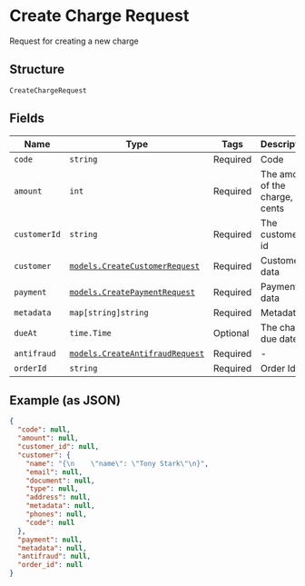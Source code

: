 
# Create Charge Request

Request for creating a new charge

## Structure

`CreateChargeRequest`

## Fields

| Name | Type | Tags | Description |
|  --- | --- | --- | --- |
| `code` | `string` | Required | Code |
| `amount` | `int` | Required | The amount of the charge, in cents |
| `customerId` | `string` | Required | The customer's id |
| `customer` | [`models.CreateCustomerRequest`](../../doc/models/create-customer-request.md) | Required | Customer data |
| `payment` | [`models.CreatePaymentRequest`](../../doc/models/create-payment-request.md) | Required | Payment data |
| `metadata` | `map[string]string` | Required | Metadata |
| `dueAt` | `time.Time` | Optional | The charge due date |
| `antifraud` | [`models.CreateAntifraudRequest`](../../doc/models/create-antifraud-request.md) | Required | - |
| `orderId` | `string` | Required | Order Id |

## Example (as JSON)

```json
{
  "code": null,
  "amount": null,
  "customer_id": null,
  "customer": {
    "name": "{\n    \"name\": \"Tony Stark\"\n}",
    "email": null,
    "document": null,
    "type": null,
    "address": null,
    "metadata": null,
    "phones": null,
    "code": null
  },
  "payment": null,
  "metadata": null,
  "antifraud": null,
  "order_id": null
}
```

